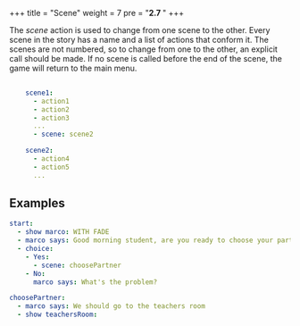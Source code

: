 +++
title = "Scene"
weight = 7
pre = "<b>2.7 </b>"
+++

The _scene_ action is used to change from one scene to the other. Every scene in the story has a name and a list of actions that conform it. The scenes are not numbered, so to change from one to the other, an explicit call should be made.
If no scene is called before the end of the scene, the game will return to the main menu.


```yaml
    
    scene1:
      - action1
      - action2
      - action3
      ...
      - scene: scene2

    scene2:
      - action4
      - action5
      ...

```

## Examples
```yaml  
start:
  - show marco: WITH FADE
  - marco says: Good morning student, are you ready to choose your partner?
  - choice:
    - Yes:
      - scene: choosePartner
    - No:
      marco says: What's the problem?

choosePartner: 
  - marco says: We should go to the teachers room
  - show teachersRoom:

```